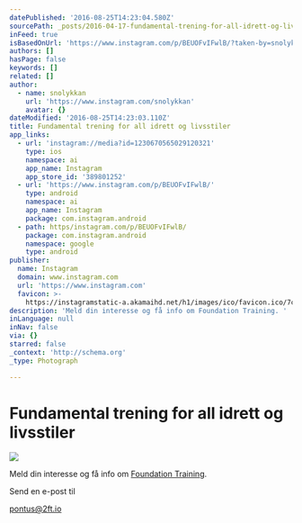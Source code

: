 ```yaml
---
datePublished: '2016-08-25T14:23:04.580Z'
sourcePath: _posts/2016-04-17-fundamental-trening-for-all-idrett-og-livsstiler.md
inFeed: true
isBasedOnUrl: 'https://www.instagram.com/p/BEUOFvIFwlB/?taken-by=snolykkan'
authors: []
hasPage: false
keywords: []
related: []
author:
  - name: snolykkan
    url: 'https://www.instagram.com/snolykkan'
    avatar: {}
dateModified: '2016-08-25T14:23:03.110Z'
title: Fundamental trening for all idrett og livsstiler
app_links:
  - url: 'instagram://media?id=1230670565029120321'
    type: ios
    namespace: ai
    app_name: Instagram
    app_store_id: '389801252'
  - url: 'https://www.instagram.com/p/BEUOFvIFwlB/'
    type: android
    namespace: ai
    app_name: Instagram
    package: com.instagram.android
  - path: https/instagram.com/p/BEUOFvIFwlB/
    package: com.instagram.android
    namespace: google
    type: android
publisher:
  name: Instagram
  domain: www.instagram.com
  url: 'https://www.instagram.com'
  favicon: >-
    https://instagramstatic-a.akamaihd.net/h1/images/ico/favicon.ico/7cdab0872b15.ico
description: 'Meld din interesse og få info om Foundation Training. '
inLanguage: null
inNav: false
via: {}
starred: false
_context: 'http://schema.org'
_type: Photograph

---
```

# Fundamental trening for all idrett og livsstiler
![](https://s3-us-west-2.amazonaws.com/the-grid-img/p/17ef43c7890cbf86895dbee292e3b0bc287ea347.jpg)

Meld din interesse og få info om [Foundation Training][0]. 

Send en e-post til 

pontus@2ft.io

[0]: www.foundationtraining.com
